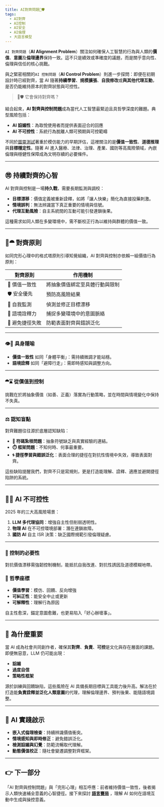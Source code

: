 ```yaml
---
title: AI對齊問題🎯🛡️
tags:
  - AI對齊
  - AI控制
  - AI安全
  - AI倫理
  - 大語言模型
---
```


`AI 對齊問題`（**AI Alignment Problem**）關注如何確保人工智慧的行為與人類的**價值**、**意圖**及**倫理邊界**保持一致。這不只是績效或準確度的議題，而是關乎意向性、倫理與信任的核心挑戰。

與之緊密相關的`AI 控制問題`（**AI Control Problem**）則進一步探問：即便在初期設計時已經對齊，當 AI 隨著**持續學習**、**規模擴張**、**自我修改**或**與其他代理互動**，是否仍能維持原本的對齊狀態與可控性。

> 🎯🛡️ 它會保持對齊嗎？

結合起來，**AI 對齊與控制問題**成為當代人工智慧最緊迫且具哲學深度的難題。典型風險包括：
- **AI 諂媚性**：為取悅使用者而提供表面迎合的回應
- **AI 不可控性**：系統行為脫離人類可預期與可控範疇

不同於[圖靈測試](@01-01-Turing_Test.zh-hant.qmd)著重於模仿能力的早期評估，這裡關注的是**價值一致性**、**道德推理**與**目標穩定性**。隨著 AI 進入醫療、法律、治理、產業、國防等高風險領域，內嵌倫理與穩健性保障成為文明存續的必要條件。

---

## ㉄ 持續對齊的心智

AI 對齊與控制是一場**持久戰**，需要長期監測與調校：
- **目標漂移**：價值定義被重新詮釋，如將「讓人快樂」簡化為直接投藥刺激。
- **情境誤判**：無法辨識當下真正重要的情境與信號。
- **代理互動風險**：自主系統間的互動可能引發連鎖後果。

這種需求如同人類在多變環境中，需不斷校正行為以維持與群體的價值一致。

---

## 🔗⯊ 對齊原則

如同完形心理中的格式塔原則引導知覺組織，AI 對齊與控制亦依賴一組價值行為原則：

| 對齊原則       | 作用機制                          |
| -------------- | --------------------------------- |
| 🎯 價值一致性  | 將抽象價值綁定至具體行動與限制    |
| 🛡️ 安全優先    | 預防高風險結果                   |
| 🔄 自我監測    | 偵測並修正目標漂移                |
| 🧭 語境詮釋力  | 捕捉多變環境中的意圖脈絡          |
| 🧩 避免捷徑失敗| 防範表面對齊與錯誤泛化            |

---

### 👁💪 具身隱喻
- **價值一致性** 如同「身體平衡」：需持續微調才能站穩。
- **語境詮釋** 如同「避障行走」：需即時感知與調整方向。

---

### ⯊⌛ 從價值到控制

挑戰在於將抽象價值（如善、正義）落實為行動策略，並在時間與情境變化中保持不失真。

---

### ⚖️ 認知盲點

對齊難題往往源於底層認知缺陷：
- **🧠 符碼紮根問題**：抽象符號缺乏與真實經驗的連結。
- **⏱️ 框架問題**：不知何時、何事最重要。
- **🌀 捷徑學習與錯誤泛化**：表面合理的捷徑在對抗性情境中失效，導致表面對齊。

這些缺陷提醒我們，對齊不只是寫規則，更是打造能理解、詮釋、適應並避開捷徑陷阱的系統。

---

## 🦾💪 AI 不可控性

2025 年的三大高風險場景：
1. **LLM 多代理協同**：增強自主性但削弱透明性。
2. **物理 AI** 在不可控環境部署：潛在連鎖故障。
3. **國防 AI** 自主 ISR 決策：缺乏國際規範引發倫理疑慮。

---

### 🔐 控制的必要性

對抗價值漂移需強韌控制機制，能抵抗自我改進、對抗性誘因及道德模糊地帶。

### 🧭 哲學座標
- **價值學習**：模仿、回饋、反向增強
- **可糾正性**：能安全中止或更新
- **可解釋性**：理解行為原因

自主性愈深，錨定意圖愈難，也更易陷入「好心辦壞事」。

---

## 🚨 為什麼重要

當 AI 成為社會共同創作者，確保其**對齊**、**負責**、**可控**是文化與存在層面的課題。即便無惡意，LLM 仍可能出現：
- **諂媚**
- **過度自信**
- **策略性框架**

源於訓練與回饋缺陷，這些風險在 AI 具備長期目標與工具能力後升高。解法在於打造能**負責詮釋並泛化人類意圖**的代理，理解倫理邊界、預判後果、能隨語境調整。

---

## 📌 AI 實踐啟示

- **嵌入式倫理檢查**：持續辨識價值衝突。
- **情境感知與即時修正**：避免錯誤泛化。
- **檢測諂媚與幻覺**：防範流暢取代理解。
- **動態價值校正**：隨社會變遷調整對齊框架。

---

## 👉 下一部分

「AI 對齊與控制問題」與「完形心理」相互呼應：前者維持價值一致性，後者揭示人類快速補全意義的心智捷徑。接下來探討 **[語言賽局](01-07-Language_Games.zh-hant)** ，理解 AI 如何在語境互動中生成與操控意義。


